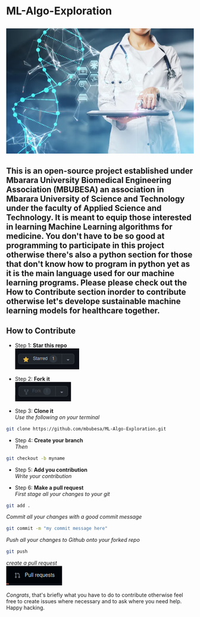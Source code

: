 # ML-Algo-Exploration  

![img](ai.webp)
---
This is an open-source project established under Mbarara University Biomedical Engineering Association (MBUBESA) an association in Mbarara University of Science and Technology under the faculty of Applied Science and Technology.
It is meant to equip those interested in learning Machine Learning algorithms for medicine. You don't have to be so good at programming to participate in this project otherwise there's also a python section for those that don't know how to program in python yet as it is the main language used for our machine learning programs. Please <b>please</b> check out the <b>How to Contribute</b> section inorder to contribute otherwise let's develope sustainable machine learning models for healthcare together.
---

## How to Contribute

* Step 1: <b>Star this repo</b>  
![img1](star.png)   

* Step 2: <b>Fork it</b>  
![img2](fork.png)  

* Step 3: <b>Clone it</b>   
*Use the following on your terminal* <br>
```sh
git clone https://github.com/mbubesa/ML-Algo-Exploration.git
```

* Step 4: <b>Create your branch</b>  
*Then* <br>
```sh
git checkout -b myname
```   

* Step 5: <b>Add you contribution</b>  
*Write your contribution*  

* Step 6: <b>Make a pull request</b>   
*First stage all your changes to your git*  
```sh
git add .
```   

*Commit all your changes with a good commit message*  
```sh
git commit -m "my commit message here"
```   
*Push all your changes to Github onto your forked repo*   
```sh
git push
```    

*create a pull request*   
![img4](pull.png)  

*Congrats*, that's briefly what you have to do to contribute otherwise feel
free to create issues where necessary and to ask where you need help. Happy hacking.
